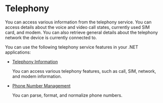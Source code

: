 # Telephony

You can access various information from the telephony service. You can access details about the voice and video call states, currently used SIM card, and modem. You can also retrieve general details about the telephony network the device is currently connected to.

You can use the following telephony service features in your .NET applications:

-   [Telephony Information](telephony.md)

    You can access various telephony features, such as call, SIM, network, and modem information.

-   [Phone Number Management](phonenumber.md)

    You can parse, format, and normalize phone numbers.

